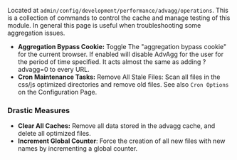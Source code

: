 Located at `admin/config/development/performance/advagg/operations`. This is a collection of commands to control the cache and manage testing of this module. In general this page is useful when troubleshooting some aggregation issues.

* **Aggregation Bypass Cookie:** Toggle The "aggregation bypass cookie" for the current browser. If enabled will disable AdvAgg for the user for the period of time specified. It acts almost the same as adding ?advagg=0 to every URL.
* **Cron Maintenance Tasks:** Remove All Stale Files: Scan all files in the css/js optimized directories and remove old files. See also `Cron Options` on the Configuration Page.

### Drastic Measures

* **Clear All Caches:** Remove all data stored in the advagg cache, and delete all optimized files.
* **Increment Global Counter**: Force the creation of all new files with new names by incrementing a global counter.
